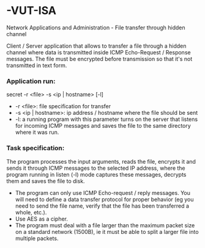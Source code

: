 # -VUT-ISA
Network Applications and Administration - File transfer through hidden channel

Client / Server application that allows to transfer a file through a hidden channel where data is transmitted inside ICMP Echo-Request / Response messages. The file must be encrypted before transmission so that it's not transmitted in text form.

### Application run:
secret -r \<file> -s <ip | hostname> [-l]
- -r \<file>: file specification for transfer
- -s <ip | hostname>: ip address / hostname where the file should be sent
- -l: a running program with this parameter turns on the server that listens for incoming ICMP messages and saves the file to the same directory where it was run.

### Task specification:
The program processes the input arguments, reads the file, encrypts it and sends it through ICMP messages to the selected IP address, where the program running in listen (-l) mode captures these messages, decrypts them and saves the file to disk.
- The program can only use ICMP Echo-request / reply messages.
You will need to define a data transfer protocol for proper behavior (eg you need to send the file name, verify that the file has been transferred a whole, etc.).
- Use AES as a cipher.
- The program must deal with a file larger than the maximum packet size on a standard network (1500B), ie it must be able to split a larger file into multiple packets.

